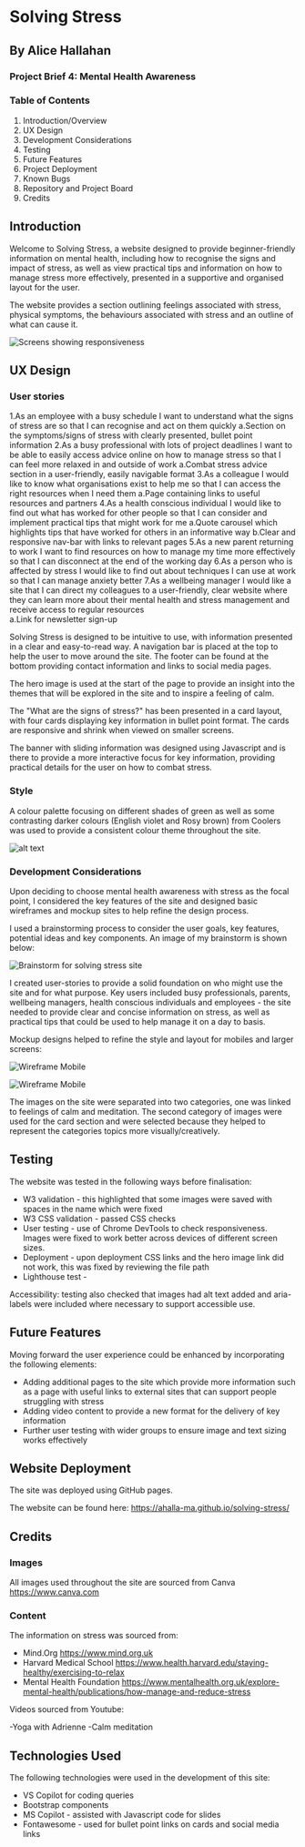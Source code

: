 # Solving Stress

## By Alice Hallahan

### Project Brief 4: Mental Health Awareness

### Table of Contents

1. Introduction/Overview
2. UX Design
3. Development Considerations
4. Testing
5. Future Features
6. Project Deployment
7. Known Bugs
8. Repository and Project Board
9. Credits

## Introduction

Welcome to Solving Stress, a website designed to provide beginner-friendly information on mental health, including how to recognise the signs and impact of stress, as well as view practical tips and information on how to manage stress more effectively, presented in a supportive and organised layout for the user.

The website provides a section outlining feelings associated with stress, physical symptoms, the behaviours associated with stress and an outline of what can cause it.

![Screens showing responsiveness](/assets/images/Responsiveness_1.png)

## UX Design

### User stories

1.As an employee with a busy schedule I want to understand what the signs of stress are so that I can recognise and act on them quickly
    a.Section on the symptoms/signs of stress with clearly presented, bullet point information
2.As a busy professional with lots of project deadlines I want to be able to easily access advice online on how to manage stress so that I can feel more relaxed in and outside of work
    a.Combat stress advice section in a user-friendly, easily navigable format
3.As a colleague I would like to know what organisations exist to help me so that I can access the right resources when I need them
    a.Page containing links to useful resources and partners
4.As a health conscious individual I would like to find out what has worked for other people so that I can consider and implement practical tips that might work for me
    a.Quote carousel which highlights tips that have worked for others in an informative way
    b.Clear and responsive nav-bar with links to relevant pages
5.As a new parent returning to work I want to find resources on how to manage my time more effectively so that I can disconnect at the end of the working day
6.As a person who is affected by stress I would like to find out about techniques I can use at work so that I can manage anxiety better
7.As a wellbeing manager I would like a site that I can direct my colleagues to a user-friendly, clear website where they can learn more about their mental health and stress management and receive access to regular resources  
    a.Link for newsletter sign-up

Solving Stress is designed to be intuitive to use, with information presented in a clear and easy-to-read way. A navigation bar is placed at the top to help the user to move around the site. The footer can be found at the bottom providing contact information and links to social media pages.

The hero image is used at the start of the page to provide an insight into the themes that will be explored in the site and to inspire a feeling of calm.

The "What are the signs of stress?" has been presented in a card layout, with four cards displaying key information in bullet point format. The cards are responsive and shrink when viewed on smaller screens.

The banner with sliding information was designed using Javascript and is there to provide a more interactive focus for key information, providing practical details for the user on how to combat stress.

### Style

A colour palette focusing on different shades of green as well as some contrasting darker colours (English violet and Rosy brown) from Coolers was used to provide a consistent colour theme throughout the site.

![alt text](assets/images/Solving_Stress_Website_Coolers.png)

### Development Considerations

Upon deciding to choose mental health awareness with stress as the focal point, I considered the key features of the site and designed basic wireframes and mockup sites to help refine the design process.

I used a brainstorming process to consider the user goals, key features, potential ideas and key components. An image of my brainstorm is shown below:

![Brainstorm for solving stress site](/assets/images/Brainstorm_solving_stress.png)

I created user-stories to provide a solid foundation on who might use the site and for what purpose. Key users included busy professionals, parents, wellbeing managers, health conscious individuals and employees - the site needed to provide clear and concise information on stress, as well as practical tips that could be used to help manage it on a day to basis.

Mockup designs helped to refine the style and layout for mobiles and larger screens:  

![Wireframe Mobile](/assets/images/Wireframe_Mobile.png)

![Wireframe Mobile](/assets/images/Wireframe_website.png)

The images on the site were separated into two categories, one was linked to feelings of calm and meditation. The second category of images were used for the card section and were selected because they helped to represent the categories topics more visually/creatively.  

## Testing

The website was tested in the following ways before finalisation:

- W3 validation - this highlighted that some images were saved with spaces in the name which were fixed
- W3 CSS validation - passed CSS checks
- User testing - use of Chrome DevTools to check responsiveness. Images were fixed to work better across devices of different screen sizes.
- Deployment - upon deployment CSS links and the hero image link did not work, this was fixed by reviewing the file path
- Lighthouse test -

Accessibility: testing also checked that images had alt text added and aria-labels were included where necessary to support accessible use.

## Future Features

Moving forward the user experience could be enhanced by incorporating the following elements:

- Adding additional pages to the site which provide more information such as a page with useful links to external sites that can support people struggling with stress
- Adding video content to provide a new format for the delivery of key information  
- Further user testing with wider groups to ensure image and text sizing works effectively

## Website Deployment

The site was deployed using GitHub pages.

The website can be found here: <https://ahalla-ma.github.io/solving-stress/>

## Credits

### Images

All images used throughout the site are sourced from Canva <https://www.canva.com>

### Content

The information on stress was sourced from:

- Mind.Org <https://www.mind.org.uk>
- Harvard Medical School <https://www.health.harvard.edu/staying-healthy/exercising-to-relax>
- Mental Health Foundation <https://www.mentalhealth.org.uk/explore-mental-health/publications/how-manage-and-reduce-stress>

Videos sourced from Youtube:

-Yoga with Adrienne
-Calm meditation

## Technologies Used

The following technologies were used in the development of this site:

- VS Copilot for coding queries
- Bootstrap components
- MS Copilot - assisted with Javascript code for slides
- Fontawesome - used for bullet point links on cards and social media links
